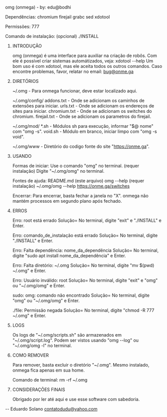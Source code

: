 omg (onmega) - by: edu@bodhi

Dependências:
chromium firejail grabc sed xdotool

Permissões:
777

Comando de instalação: (opcional)
./INSTALL


1. INTRODUÇÃO

   omg (onmega) é uma interface para auxiliar na criação de robôs.
   Com ele é possível criar sistemas automátizados, veja: xdotool --help
   Um bom uso é com xdotool, mas ele aceita todos os outros comandos.
   Caso encontre problemas, favor, relatar no email: bug@onme.ga


2. DIRETÓRIOS

   ~/.omg - Para onmega funcionar, deve estar localizado aqui.

   ~/.omg/config/
   addons.txt - Onde se adicionam os caminhos de extensões para iniciar.
   urls.txt - Onde se adicionam os endereços de sites para iniciar.
   chromium.txt - Onde se adicionam os switches do chromium.
   firejail.txt - Onde se adicionam os parametros do firejail.

   ~/.omg/mod/
   *.sh - Módulos sh para execução, informar "$@ nome" com "omg -s".
   void.sh - Módulo em branco, iniciar limpo com "omg -s void".

   ~/.omg/www - Diretório do codigo fonte do site "https://onme.ga".


3. USANDO

   Formas de iniciar:
   Use o comando "omg" no terminal. (requer instalação)
   Digite "~/.omg/omg" no terminal.

   Fontes de ajuda:
   README.md (este arquivo)
   omg --help (requer instalação)
   ~/.omg/omg --help
   https://onme.ga/switches

   Encerrar:
   Para encerrar, basta fechar a janela no "X".
   onmega não mantém processos em segundo plano após fechado.


4. ERROS

   Erro: root está errado
   Solução= No terminal, digite "exit" e "./INSTALL" e Enter.

   Erro: comando_de_instalação está errado
   Solução= No terminal, digite "./INSTALL" e Enter.

   Erro: Falta dependência: nome_da_dependência
   Solução= No terminal, digite "sudo apt install nome_da_dependência" e Enter.

   Erro: Falta diretório: ~/.omg
   Solução= No terminal, digite "mv $(pwd) ~/.omg" e Enter.

   Erro: Usuário inválido: root
   Solução= No terminal, digite "exit" e "omg" ou "~/.omg/omg" e Enter.

   sudo: omg: comando não encontrado
   Solução= No terminal, digite "omg" ou "~/.omg/omg" e Enter.

   ./file: Permissão negada
   Solução= No terminal, digite "chmod -R 777 ~/.omg" e Enter.


5. LOGS

   Os logs de "~/.omg/scripts.sh" são armazenados em "~/.omg/script.log".
   Podem ser vistos usando "omg --log" ou "~/.omg/omg -l" no terminal.


6. COMO REMOVER

   Para remover, basta excluir o diretório "~/.omg".
   Mesmo instalado, onmega fica apenas em sua home.

   Comando de terminal:
   rm -rf ~/.omg


7. CONSIDERAÇÕES FINAIS

   Obrigado por ler até aqui e use esse software com sabedoria.

--
Eduardo Solano
contatodudu@yahoo.com
